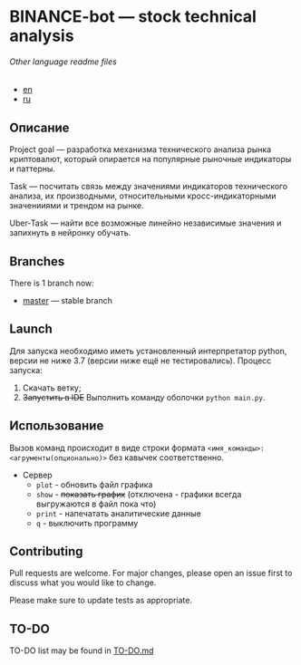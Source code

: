 # BINANCE-bot — stock technical analysis
###### Other language readme files
- [en](README.md)
- [ru](ru_README.md)
## Описание
Project goal — разработка механизма технического анализа рынка криптовалют, который опирается на 
популярные рыночные индикаторы и паттерны.

Task — посчитать связь между значениями индикаторов технического анализа, их производными, относительными кросс-индикаторными значенииями и трендом на рынке.

Uber-Task — найти все возможные линейно независимые значения и запихнуть в нейронку обучать.
## Branches
There is 1 branch now:
- [master](https://github.com/omelched/exmo-bot/tree/master) — stable branch
## Launch
Для запуска необходимо иметь установленный интерпретатор python, версии не ниже 3.7 (версии ниже ещё не тестировались).
Процесс запуска:
1.  Скачать ветку;
2.  ~~Запустить в IDE~~ Выполнить команду оболочки `python main.py`.
## Использование
Вызов команд происходит в виде строки формата `<имя_команды>:<агрументы(опционально)>` без кавычек соответственно.
- Сервер
  - `plot` - обновить файл графика
  - `show` - ~~показать график~~ (отключена - графики всегда выгружаются в файл пока что)
  - `print` - напечатать аналитические данные
  - `q` - выключить программу
## Contributing
Pull requests are welcome. For major changes, please open an issue first to discuss what you would like to change.

Please make sure to update tests as appropriate.
## TO-DO
TO-DO list may be found in [TO-DO.md](TO-DO.md)
